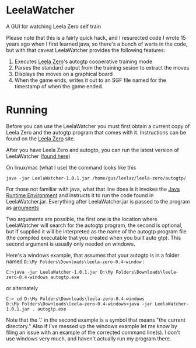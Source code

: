 # LeelaWatcher
A GUI for watching Leela Zero self train

Please note that this is a fairly quick hack, and I resurected code I wrote 15 years ago when I first learned java, so there's a bunch of warts in the code, but with that caveat LeelaWatcher provides the following features:

1. Executes [Leela Zero](https://github.com/gcp/leela-zero)'s autogtp cooperative training mode
1. Parses the standard output from the training sesion to extract the moves
1. Displays the moves on a graphical board
1. When the game ends, writes it out to an SGF file named for the timestamp of when the game ended.

# Running
Before you can use the LeelaWatcher you must first obtain a current copy of Leela Zero and the autogtp program that comes with it. Instructions can be found on the [Leela Zero](https://github.com/gcp/leela-zero) site.

After you have Leela Zero and autogtp, you can run the latest version of LeelaWatcher ([found here](https://github.com/fsparv/LeelaWatcher/releases))

On linux/mac (what I use) the command looks like this

    java -jar LeelaWatcher-1.0.1.jar /home/gus/leelaz/leela-zero/autogtp/
    
For those not familiar with java, what that line does is it invokes the [Java Runtime Environment](http://www.oracle.com/technetwork/java/javase/downloads/jre8-downloads-2133155.html)  and instructs it to run the code found in LeelaWatcher.jar. Everything after LeelaWatcher.jar is passed to the program as [arguments](https://en.wikipedia.org/wiki/Command-line_interface#Arguments)

Two arguments are possible, the first one is the location where LeelaWatcher will search for the autogtp program, the second is optional, but if supplied it will be interpreted as the name of the autogtp program file (the compiled executable that you created when you built auto gtp). This second argument is usually only needed on windows. 

Here's a windows example, that assumes that your autogtp is in a folder named `D:\My Folders\Downloads\leela-zero-0.4-window` :

    C:>java -jar LeelaWatcher-1.0.1.jar D:\My Folders\Downloads\leela-zero-0.4-windows autogtp.exe

or alternately 

    C:> cd D:\My Folders\Downloads\leela-zero-0.4-windows
    D:\My Folders\Downloads\leela-zero-0.4-windows>java -jar LeelaWatcher-1.0.1.jar . autogtp.exe
    
Note that the '.' in the second example is a symbol that means "the current directory." Also if I've messed up the windows example let me know by filing an issue with an example of the corrected command line(s). I don't use windows very much, and haven't actually run my program there.
